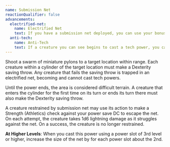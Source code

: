 ```yaml
---
name: Submission Net
reactionQualifier: false
advancements:
  electrified-net:
    name: Electrified Net
    text: If you have a submission net deployed, you can use your bonus action to send electric currents through it. Each creature within the net takes 2d6 lightning damage.
  anti-tech:
    name: Anti-Tech
    text: If a creature you can see begins to cast a tech power, you can use your reaction to cast submission net.
---
```

Shoot a swarm of miniature pylons to a target location within range. Each creature within a <me-distance length="10" adj /> cylinder of the target
location must make a Dexterity saving throw. Any creature that fails the saving throw is trapped in an electrified net,
becoming <me-condition id="restrained"/> and cannot cast tech powers.

Until the power ends, the area is considered difficult terrain. A creature that enters the cylinder for the first time
on its turn or ends its turn there must also make the Dexterity saving throw.

A creature restrained by submission net may use its action to make a Strength (Athletics) check against your power save
DC to escape the net. On each attempt, the creature takes 1d6 lightning damage as it struggles against the net. On a
success, the creature is no longer restrained.

__At Higher Levels__: When you cast this power using a power slot of 3rd level or higher, increase the size of the
net by <me-distance length="5" /> for each power slot about the 2nd.
